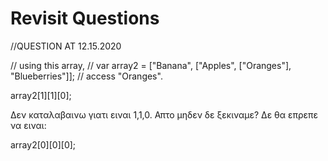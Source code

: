 # Revisit Questions

//QUESTION AT 12.15.2020

// using this array, 
// var array2 = ["Banana", ["Apples", ["Oranges"], "Blueberries"]];
// access "Oranges".

array2[1][1][0];

Δεν καταλαβαινω γιατι ειναι 1,1,0. Απτο μηδεν δε ξεκιναμε? Δε θα επρεπε να ειναι:

array2[0][0][0];
